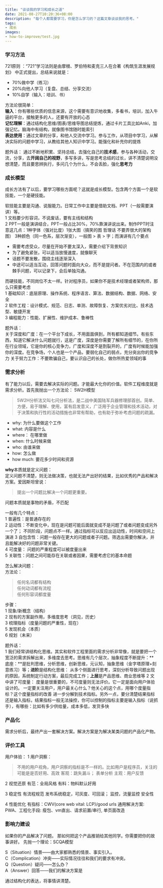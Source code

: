 ```yaml
---
title: "谈谈我的学习和成长之道"
date: 2021-08-27T10:20:36+08:00
description: "每个人都需要学习，你是怎么学习的？这篇文章谈谈我的思考。"
tags:
- 成长
images:
- how-to-improve/test.jpg
---  
```

### 学习方法

721原则 ：“721”学习法则是由摩根、罗伯特和麦克三人在合著《构筑生涯发展规划》 中正式提出，总结来说就是：

* 70%做中学（练习）
* 20%向他人学习（复盘、总结、分享交流）  
* 10%自学（输入：培训、书）  

方法论很简单：  
**输入**：你有哪些优质的信息来源，这个需要有意识地收集，多看书，培训，加入牛逼的平台，接触更多的人，还要有开放的心态  
**记忆理解**：通过结构化思维/图表/思维导图总结提炼，通过卡片工具比如Anki，加强记忆。脑海中有结构，就像图书馆随时能索引  
**表达使用**：通过文章的分享，和他人交流中学习。参与工作，从项目中学习，从解决实际的问题中学习，从教给其他人知识中学习。能强化和补充你的提炼  

题外话：
通过不断地积累、坚持总结，去强化自己的**技术感**，参与各种活动，交流，分享，去**开阔自己的视野**，多写多讲，写是思考总结的过长，讲不清楚说明没想清楚，而且要思辨执行，多问几个为什么，不会丢脸，强化**思考力**

### 成长模型

成长方法有了以后，要学习哪些方面呢？这就是成长模型。包含两个方面一个是软技能，一个是硬技能。

软技能主要是沟通、说服能力。日常工作中主要是借助文档、PPT（一般需要演讲）等。  
1 文档要少形容词，不说废话，要有主线和结构  
2 PPT一般是演讲结合，PPT一般占比30%，70%靠演讲说出来。制作PPT时注意这几点：1种字体（强对比度）1张大图（搞笑的图 哲理话 不要弄很大的架构图） 3种颜色（同一色系，层次渐变），一般图 > 表 > 字；而演讲有几个要点    

* 需要考虑受众，尽量在开始不要太深入，需要介绍下背景知识  
* 为了避免紧张，可以适当放慢速度，就像聊天  
* 话题不要发散，围绕主线逐渐深入  
* 中途可以适当互动，回答问题时面向大众，而不是提问者。不在范围内的或者棘手问题，可以记录下，会后单独沟通。  

而硬技能，不同岗位不太一样。针对程序员，如果你不是技术经理或者架构师，那么只需要考虑  
1 基础知识：底层原理、操作系统、程序语言、算法、数据结构、数据、网络、安全  
2 软件工程：设计模式、规范、日志、单测、故障恢复、方案优劣对比、技术选型、敏捷开发  
3 编程能力：性能、扩展性、维护成本、鲁棒性

题外话：  
关于深度和广度：在一个平台下成长，不用面面俱到，所有都知道细节。有些东西，知道它解决什么问题就行，这是广度，深度是你需要了解所有细节的，在你所在行业领域，它是你的核心竞争力，广度和深度不是割裂开的，广度有时候能加强你的深度。在竞争场，个人也是一个产品，要弱化自己的弱点，充分突出你的竞争力
关于努力工作：不要欺骗自己，要认识自己的长处，做你所热爱领域的事

### 需求分析

有了能力以后，需要去解决实际的问题。才能最大化你的价值。软件工程维度就是需求分析。首先我抛出一个方法论： 5W2H模型
> 5W2H分析法又叫七问分析法，是二战中美国陆军兵器修理部首创。简单、方便，易于理解、使用，富有启发意义，广泛用于企业管理和技术活动，对于决策和执行性的活动措施也非常有帮助，也有助于弥补考虑问题的疏漏。

* why: 为什么要做这个工作  
* what: 内容是什么  
* where： 在哪里做  
* when: 什么时候来做  
* who: 由谁来做  
* how: 怎么做  
* how much: 要花多少时间和资源  

**why**本质就是定义问题：  
定义问题不清楚，则无法做决策，也就无法产出好的结果，比如优秀的产品和解决方案。爱因斯坦曾说：
> 提出一个问题比解决一个问题更重要。

问题本质就是事物的矛盾，不匹配

一般有几个特点：  
1 普遍性：是普通存在的  
2 运动性：不断变化中，现在是问题可能后面就变成不是问题了或者问题变成另外一个了；
         不同阶段，问题点不一样。通过指标可以反应出运动性，时间和空间上演进
3 自包含性：问题一般存在更大的问题或者子问题。筛选出需要你解决，并且能解决好的问题非常关键。  
4 可度量： 问题的严重程度可以被度量出来  
5 关联性：问题之间可能存在关联或者因果，需要考虑它的基本命题  

怎么解决问题：  
方法论：
> 任何名词都有结构  
> 任何动词都有流程  
> 任何形容词都度量  

步骤：  
1 现象/新概念（结构）  
2 现有的方案副作用，多维度思考（洞见，历史）  
3 梳理指标（度量问题的严重性，现在）  
5 发现机会（本质）  
6 规划（未来）  

题外话：  
1 我们经常讲结构化思维。其实和软件工程里面的需求分析非常像，就是要把一个宽泛的需求拆解出来，多维度去思考。思维有几个层次，抽象程度不断提升：**底座：**是批判思维，分析思维，创新思维，元认知，抽象思维（金字塔原理+刻意练习）等；**进阶**是结构化思维： 从多个侧面进行思考，深刻分析导致问题出现的原因，系统制定行动方案，最后完成工作；**上层**是产品思维、商业思维等
2 文中讲了可度量： 度量是很重要的，不可度量则无法评价。它一定是面向用户体验设计的。 一定要关注用户，用户最关心什么？他关心的这个点，用哪个度量指标？这个度量指标的改善 进一步分解到技术指标。另外一点，要分清楚结果指标还是输入指标，结果指标一般无法操控，你可以控制的指标主要是输入指标（说抓手），有哪些：比如有多少供给量，成本多低，发货多快

### 产品化

需求分析后，最终产出一套解决方案。解决方案是为解决某类问题的产品化产物。

### 评价工具

用户体验：
1 用户洞察：
> 不用的用户视角，用户洞察的指标是不一样的。比如用户是程序员，关注的可能是是否好用、高效
客观：跳失漏斗； 表单分析
主观：用户反馈

2 视觉还原
有范：全局风格
有料：物料默认好用

3 稳定性
有流程规范
发布系统稳定，可灰度、可回滚；
监控，流量监控
安全性

4 性能优化
有指标：CWV(core web vital: LCP)/good urls 
通用解决方案: PWA、工程化手段: 瘦包、vm直出、请求前置/串行,  单页面改造

### 影响力建设

如果你的产品解决了问题。 那如何把这个产品推销给其他同学。你需要把你的故事讲好。
先抛一个理论：SCQA模型

S（Situation）情景——由大家都熟悉的情景、事实引入。  
C（Complication）冲突——实际情况往往和我们的要求有冲突。  
Q（Question）疑问——怎么办？  
A（Answer）回答——我们的解决方案是  

通过结构化的表达，将事情讲清楚。

<!-- ### 其他话题 * 关于影响力

一般个人能力很强也不一定能做出很大的成绩，很强的能力最终是表现在影响力上，影响力哪里来，通过演讲、文档、产品、观点输出等等，而这些需要你对自己有一个比较好的认知，有没有相应的特性：  
1 热爱+自信：跟随内心的激情，强认知下有形成自己的观点，并且勇于表达自己的观点  
2 大局观：强认知看到更大的世界，看到当前节点的趋势，借力跃升  
3 行动力：技术积累能让你写出好的代码，不断编码能打造更多产品；写文章（PPT+演讲），纠错，再输出能形成自己的方法论 -->

<!-- 有推导过程让别人相信你的产出或者观点 -->


<!-- 
### 能力特质

1 舍得投入，目标要高，遇强则强  
2 有主见，有要性： 需要主动争取 主动承担责任 勇敢地冲！主管是你最好的资源；  
3 更多关注内在驱动力和动机：  

> 人生的成功=思维方式x能力x热情 ---稻盛和夫  
> 取乎其上，得乎其中；取乎其中，得乎其下；取乎其下，则无所得矣 ---孔子  
> 夏虫不可以语于冰者，笃于时也；曲土不可以语于道者，束于教也 ---庄子  

领导力： 说服并引领他人达成目标 -> 乔哈里视窗  
影响力： 个人影响力（能说+会写） + 产品影响力
心态： 聪明 乐观 皮实 自省  

道家-顺势而为  
<!-- - 客户第一 员工第二 股东第三   -->
<!-- 儒家-团结好他人   -->
<!-- - 因为信任 所以简单 ； 唯一不变的是变化   -->
<!-- 释家-如何成为更好的自己   -->
<!-- - 今天最好的表现是明天最低的要求； 此时此刻 非我莫属； 认真生活、快乐工作   --> 

<!-- 提效数据如何推导；把一件事做到极致；中后台同学架构方向思考，而不是组件、模版、可视化三件套；勇于颠覆最佳实践 -->

<!-- 
### 技术建设

当具备一定认知和学习方法，以及成长模型后，在工作中就能表现杰出，获得一致好评么？当然不是，根据我这几年的工作，我总结出来。 -->

<!-- 
体（CEO）：立足业务、调配团队资源制定战略目标和思路  
面（CTO、技术总监): 战略落地贯穿执行、输出业务架构图、技术架构图、人力分配，指定执行标准  
线（技术经理、架构师）：架构的设计和实现、核心代码、攻坚。任务拆分、标准细化执行  
点（工程师）：具体实现，严格执行标准，按质完成任务  

横向技能树： 基础理论（20）、源码解析（20）、架构设计（20）、软件工程（20）、工程实操（20） -- 系统底层、技术底层 
纵向掌握深度：点10（会用，理解基本概念）、线15（掌握原理、优劣对比和技术选型、熟练解决问题）、面20（洞察本质输出思想、融会贯通、实战灵活运用、优化、设计新事物和标准）  

基础理论指标：

1. 编码原理  
2. 运算本质  
3. 程序语言  
4. 数据结构
5. 算法基础
6. 网络通信
7. 操作系统
8. 数据检索
9. 软件安全
10. js核心
11. vm
12. Node Fass体系 

源码解析指标：
React

架构设计指标：

1. 分布式
2. 高并发
3. 高性能

软件工程指标：

1. 设计模式
2. 领域驱动
3. 敏捷开发

工程实操指标：

1. 代码管理
2. 编码规范
3. 日志应用
4. 软件测试
5. 代码审查
6. 发布管理
7. 文档规范
8. 故障修复
9. 系统重构

归纳总结：  
程序员的五事和七计：性能 扩展 维护 成本 安全  
网络IO 磁盘IO 数据结构 算法 域模型

决策模型： 权重/纬度

技术规划：技术盘点/架构演进/技术创新/未来挑战（降本提效、流量冲击、资源瓶颈）/新生技术 

 ### 业务能力

业务： 本质是模型
业务先赢（短期收割）-> 业务沉淀（规模可复制，影响力扩大）-〉业务规划（理想）  
规划： 行业背景/业务梳理/战略抓手
业务深耕：产品逻辑/行业视野/业务延伸（商业价值、运营模式，包括对行业的思考）  
综合能力： 沟通协同、创新思维、市场运营、业务推动 

* 带着思考参会、帮助产品完善需求、帮助做会议记要，主动想产品体验问题 帮助改善；后端 测试 文档 规范 组织活动。
* 看大做小，由小及大。 不断调研->找输入->脑暴推导出来的
* PDAC闭环： Plan Do Act Check  

 ### 技术建设的心得

* 懂得借力，共建生态（智能组件、智能搭建  如果有问题直接MR补充
* 闪蝶+Sherry Components 
* 尽量降低纯业务投入的占比。提升单位时间的输出，或者提炼抽象公共组件/SDK 或者培训外包独立交付
* 明确优先级： 不接零时沟通需求，拒绝倒排；与业务沟通目标：建立技术试点和落地；适当地超出业务预期
* 从业务需求里发现共性诉求（数据分析+和业务对话）-> 挖掘需求 -> 技术驱动
* 提前规划到KPI： 看差距，规划路径，经常性review，业务增长+技术贡献+团队贡献+技术风险只是一个好绩效， 不成体系 没看到领域深度 -> 大概率不能晋升： 专注中台能力建设（Why/how/what) ；找到关键问题（业务问题/研发痛点）-> 如何解决问题 用什么技术手段 协同多少资源 投入产出比。别的团队的相似问题，策略是怎么样； 要做成什么样，最终取得什么技术结果和业务结果
* 主动成立技术专项+乐于分享/写文章/CodeReview/团建/招牌新人/帮助->影响团队 

## 软技能

三件套： PPT制作、演讲技巧、思路归纳

PPT: 
1种字体（对比度） 
3种颜色（同一色系） 突出之重点 层次分明 色彩渐进： 图 > 表 > 字
图片大一点，对齐，图片穿插 （搞笑的图 哲理话）

演讲：
根据受众选择主题范围和深度
1 老板要高度
2 架构师要广度和深度
3 工程师要深度
4 产品要业务共识

原则：
1 不要太多用户不懂的概念, 5个概念最多, 用关键字,减少文字篇幅
2 开头内容简单易懂，根据主线循序渐进，后面开始难一点也没关系
3 30%内容PPT 70%靠自己讲

克服紧张：
前三分钟背下；有意识训练；越透彻越自信；开场活跃气氛（段子手 big bang 猜谜语）
穿着： 衬衫、牛仔、休闲鞋  
手：开与合  
站姿：站中间、与肩同宽的站、面向观众（不要稍息 不要抖腿 不要走动过于频繁 动作太大）  
眼睛是窗口： 对着大家讲 环顾观众 适当停顿  
互动： 填空题或者选择题  
互动之听众提问： 对方提问走近她，回答问题时慢慢离开他，回答问题时不要只盯着提问者（避免和提问者单独对话） 提前准备可能问到的问题  
遇到棘手问题： 特别细节/不属于演讲领域/无厘头 请别人记下，会后讨论/把问题抛给别人  
语言表达：抑扬顿挫/语速适中/声音大小适中/吐词清晰  像聊天一样 照顾听众的心理

## 关于能力调研

要求or问题 | 做得好的（次数） | 不好的（次数) |  备注
---------|----------|---------|---------
 技术深度 | 1 | 7 | 提效数据如何推导；把一件事做到极致；中后台同学架构方向思考，而不是组件、模版、可视化三件套；勇于颠覆最佳实践
 技术视野 | 1 | 5 | 单点；技术产品化输出少，0-1多，1-n少 数据化思维做突破；集团基建之上构建业务能力；复用跨BU的能力/方案充分的调研/避免重复建设；复用跨BU的能力保证有沉淀，不是只有成为平台是沉淀
 业务价值和技术的关联 | 7 | 业务目标-问题识别-技术选型的视野，方案对比没有推导，缺乏深入挖掘；价值关联;技术助力业务用数据说话；结果和定义问题的匹配
 专业度：系统学习和实践、未来发展的思考（共建） | 1  | 5 | 形成体系或者体系的互补（事小，但思考的体系化、结构化思维）；关键问题定义不清，功能大而全；多看书，多总结
 技术架构/方案的精准、合理性、随着业务的演进（业务前端） |  | 1 
 业务理解 |  | 8 | 全链路;业务背后的思考和价值; 缺乏业务/技术持续规划（昨天、今天、明天）要有推导，确定性比较高的思考;业务影响力，对未来几年业务的影响不足; 业务目标，产品策略，数据关注不够；解决方案型前端 

## 产品思维

1 无形无价的而免费的产品，核心竞争力是体验；
  有价和有型的产品的核心竞争力是品牌
2 团队的综合能力要求越来越高
3 每个人都可以发表意见，决策权归LD -->


<!-- ## 快速学习

费曼学习法

## 技术成长 -->
<!-- 冥想->本质->抽象 -->
<!-- {{< img src="know.jpg" alt="know" maxWidth="600px" >}} -->
<!-- ## 能力要求

技术专家：系统性思考并解决这个领域的问题，取得很好的业务结果并影响了其他业务团队（体系化 讲清楚why/how/what 如何把故事讲好)

高级技术专家： 掌握了一套方法论，代表作可以超出BU影响到客户 -->
<!-- 书： 《能力陷阱》等 阅读->脑图
文档 -->
<!-- 周报/yq文档/ata -->
<!-- （服务对象的变化） -->
